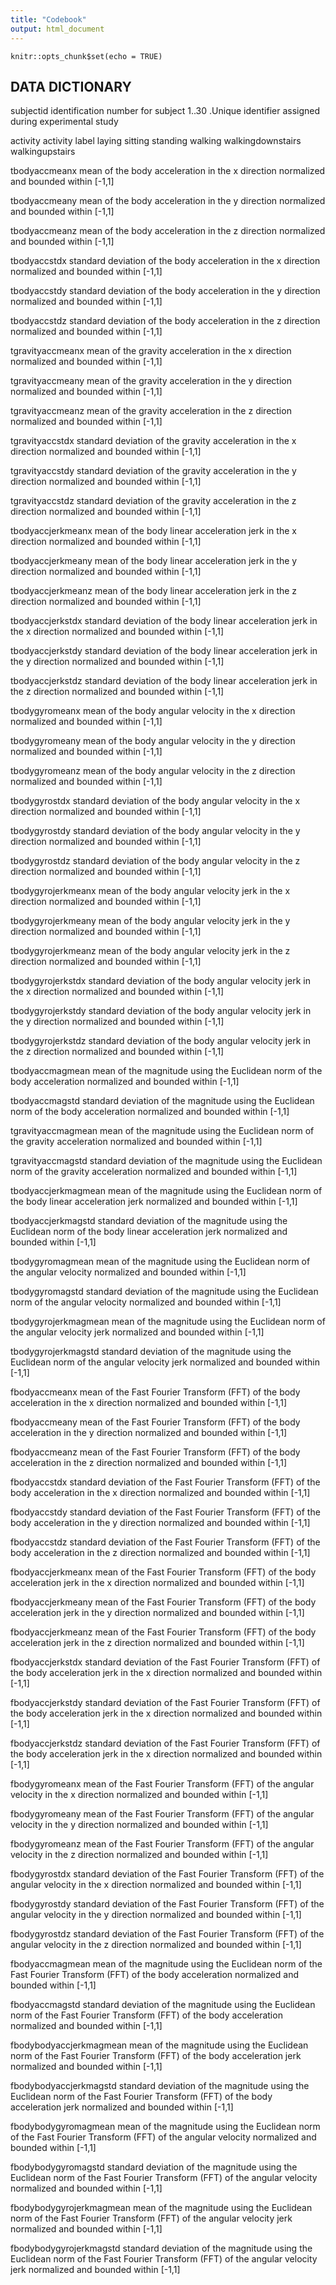 ```yaml
---
title: "Codebook"
output: html_document
---
```


```{r setup, include=FALSE}
knitr::opts_chunk$set(echo = TRUE)
```

## DATA DICTIONARY

subjectid
  identification number for subject
    1..30 .Unique identifier assigned during experimental study
  
activity
  activity label
    laying 
    sitting 
    standing 
    walking 
    walkingdownstairs 
    walkingupstairs
  
tbodyaccmeanx
  mean of the body acceleration in the x direction
    normalized and bounded within [-1,1]

tbodyaccmeany
  mean of the body acceleration in the y direction
    normalized and bounded within [-1,1]

tbodyaccmeanz
  mean of the body acceleration in the z direction
    normalized and bounded within [-1,1]

tbodyaccstdx
  standard deviation of the body acceleration in the x direction
    normalized and bounded within [-1,1]
    
tbodyaccstdy
  standard deviation of the body acceleration in the y direction
    normalized and bounded within [-1,1]

tbodyaccstdz
  standard deviation of the body acceleration in the z direction
    normalized and bounded within [-1,1]

tgravityaccmeanx
  mean of the gravity acceleration in the x direction
    normalized and bounded within [-1,1]

tgravityaccmeany
  mean of the gravity acceleration in the y direction
    normalized and bounded within [-1,1]

tgravityaccmeanz
  mean of the gravity acceleration in the z direction
    normalized and bounded within [-1,1]

tgravityaccstdx
  standard deviation of the gravity acceleration in the x direction
    normalized and bounded within [-1,1]

tgravityaccstdy
  standard deviation of the gravity acceleration in the y direction
    normalized and bounded within [-1,1]

tgravityaccstdz
  standard deviation of the gravity acceleration in the z direction
    normalized and bounded within [-1,1]

tbodyaccjerkmeanx
  mean of the body linear acceleration jerk in the x direction
    normalized and bounded within [-1,1]

tbodyaccjerkmeany
  mean of the body linear acceleration jerk in the y direction
    normalized and bounded within [-1,1]
    
tbodyaccjerkmeanz
  mean of the body linear acceleration jerk in the z direction
    normalized and bounded within [-1,1]
    
tbodyaccjerkstdx
  standard deviation of the body linear acceleration jerk in the x direction
    normalized and bounded within [-1,1]
    
tbodyaccjerkstdy
  standard deviation of the body linear acceleration jerk in the y direction
    normalized and bounded within [-1,1]
    
tbodyaccjerkstdz
  standard deviation of the body linear acceleration jerk in the z direction
    normalized and bounded within [-1,1]
    
tbodygyromeanx
  mean of the body angular velocity in the x direction
    normalized and bounded within [-1,1]
    
tbodygyromeany
  mean of the body angular velocity in the y direction
    normalized and bounded within [-1,1]
    
tbodygyromeanz
  mean of the body angular velocity in the z direction
    normalized and bounded within [-1,1]
    
tbodygyrostdx
  standard deviation of the body angular velocity in the x direction
    normalized and bounded within [-1,1]
    
tbodygyrostdy
  standard deviation of the body angular velocity in the y direction
    normalized and bounded within [-1,1]
    
tbodygyrostdz
  standard deviation of the body angular velocity in the z direction
    normalized and bounded within [-1,1]
    
tbodygyrojerkmeanx
  mean of the body angular velocity jerk in the x direction
    normalized and bounded within [-1,1]
    
tbodygyrojerkmeany
  mean of the body angular velocity jerk in the y direction
    normalized and bounded within [-1,1]
    
tbodygyrojerkmeanz
  mean of the body angular velocity jerk in the z direction
    normalized and bounded within [-1,1]
    
tbodygyrojerkstdx
  standard deviation of the body angular velocity jerk in the x direction
    normalized and bounded within [-1,1]
    
tbodygyrojerkstdy
  standard deviation of the body angular velocity jerk in the y direction
    normalized and bounded within [-1,1]
    
tbodygyrojerkstdz
  standard deviation of the body angular velocity jerk in the z direction
    normalized and bounded within [-1,1]
    
tbodyaccmagmean
  mean of the magnitude using the Euclidean norm of the body acceleration
    normalized and bounded within [-1,1]
    
tbodyaccmagstd
  standard deviation of the magnitude using the Euclidean norm of the body acceleration
    normalized and bounded within [-1,1]
    
tgravityaccmagmean
  mean of the magnitude using the Euclidean norm of the gravity acceleration
    normalized and bounded within [-1,1]
    
tgravityaccmagstd
  standard deviation of the magnitude using the Euclidean norm of the gravity acceleration
    normalized and bounded within [-1,1]
    
tbodyaccjerkmagmean
  mean of the magnitude using the Euclidean norm of the body linear acceleration jerk
    normalized and bounded within [-1,1]
    
tbodyaccjerkmagstd
  standard deviation of the magnitude using the Euclidean norm of the body linear acceleration jerk
    normalized and bounded within [-1,1]
    
tbodygyromagmean
  mean of the magnitude using the Euclidean norm of the angular velocity
    normalized and bounded within [-1,1]
    
tbodygyromagstd
  standard deviation of the magnitude using the Euclidean norm of the angular velocity
    normalized and bounded within [-1,1]
    
tbodygyrojerkmagmean
  mean of the magnitude using the Euclidean norm of the angular velocity jerk
    normalized and bounded within [-1,1]
    
tbodygyrojerkmagstd
  standard deviation of the magnitude using the Euclidean norm of the angular velocity jerk
    normalized and bounded within [-1,1]
    
fbodyaccmeanx
  mean of the Fast Fourier Transform (FFT) of the body acceleration in the x direction
    normalized and bounded within [-1,1]
    
fbodyaccmeany
  mean of the Fast Fourier Transform (FFT) of the body acceleration in the y direction
    normalized and bounded within [-1,1]
    
fbodyaccmeanz
  mean of the Fast Fourier Transform (FFT) of the body acceleration in the z direction
    normalized and bounded within [-1,1]
    
fbodyaccstdx
  standard deviation of the Fast Fourier Transform (FFT) of the body acceleration in the x direction
    normalized and bounded within [-1,1]
    
fbodyaccstdy
  standard deviation of the Fast Fourier Transform (FFT) of the body acceleration in the y direction
    normalized and bounded within [-1,1]
    
fbodyaccstdz
  standard deviation of the Fast Fourier Transform (FFT) of the body acceleration in the z direction
    normalized and bounded within [-1,1]
    
fbodyaccjerkmeanx
  mean of the Fast Fourier Transform (FFT) of the body acceleration jerk in the x direction
    normalized and bounded within [-1,1]
    
fbodyaccjerkmeany
  mean of the Fast Fourier Transform (FFT) of the body acceleration jerk in the y direction
    normalized and bounded within [-1,1]
    
fbodyaccjerkmeanz
  mean of the Fast Fourier Transform (FFT) of the body acceleration jerk in the z direction
    normalized and bounded within [-1,1]
    
fbodyaccjerkstdx
  standard deviation of the Fast Fourier Transform (FFT) of the body acceleration jerk in the x direction
    normalized and bounded within [-1,1]
    
fbodyaccjerkstdy
  standard deviation of the Fast Fourier Transform (FFT) of the body acceleration jerk in the x direction
    normalized and bounded within [-1,1]
    
fbodyaccjerkstdz
  standard deviation of the Fast Fourier Transform (FFT) of the body acceleration jerk in the x direction
    normalized and bounded within [-1,1]
    
fbodygyromeanx
  mean of the Fast Fourier Transform (FFT) of the angular velocity in the x direction
    normalized and bounded within [-1,1]
    
fbodygyromeany
  mean of the Fast Fourier Transform (FFT) of the angular velocity in the y direction
    normalized and bounded within [-1,1]
    
fbodygyromeanz
  mean of the Fast Fourier Transform (FFT) of the angular velocity in the z direction
    normalized and bounded within [-1,1]
    
fbodygyrostdx
  standard deviation of the Fast Fourier Transform (FFT) of the angular velocity in the x direction
    normalized and bounded within [-1,1]
    
fbodygyrostdy
  standard deviation of the Fast Fourier Transform (FFT) of the angular velocity in the y direction
    normalized and bounded within [-1,1]
    
fbodygyrostdz
  standard deviation of the Fast Fourier Transform (FFT) of the angular velocity in the z direction
    normalized and bounded within [-1,1]
    
fbodyaccmagmean
  mean of the magnitude using the Euclidean norm of the Fast Fourier Transform (FFT) of the body acceleration
    normalized and bounded within [-1,1]
    
fbodyaccmagstd
  standard deviation of the magnitude using the Euclidean norm of the Fast Fourier Transform (FFT) of the body acceleration
    normalized and bounded within [-1,1]
    
fbodybodyaccjerkmagmean
  mean of the magnitude using the Euclidean norm of the Fast Fourier Transform (FFT) of the body acceleration jerk
    normalized and bounded within [-1,1]
    
fbodybodyaccjerkmagstd
  standard deviation of the magnitude using the Euclidean norm of the Fast Fourier Transform (FFT) of the body acceleration jerk
    normalized and bounded within [-1,1]
    
fbodybodygyromagmean
  mean of the magnitude using the Euclidean norm of the Fast Fourier Transform (FFT) of the angular velocity
    normalized and bounded within [-1,1]

fbodybodygyromagstd
  standard deviation of the magnitude using the Euclidean norm of the Fast Fourier Transform (FFT) of the angular velocity
    normalized and bounded within [-1,1]

fbodybodygyrojerkmagmean
  mean of the magnitude using the Euclidean norm of the Fast Fourier Transform (FFT) of the angular velocity jerk
    normalized and bounded within [-1,1]

fbodybodygyrojerkmagstd
  standard deviation of the magnitude using the Euclidean norm of the Fast Fourier Transform (FFT) of the angular velocity jerk
    normalized and bounded within [-1,1]
  
